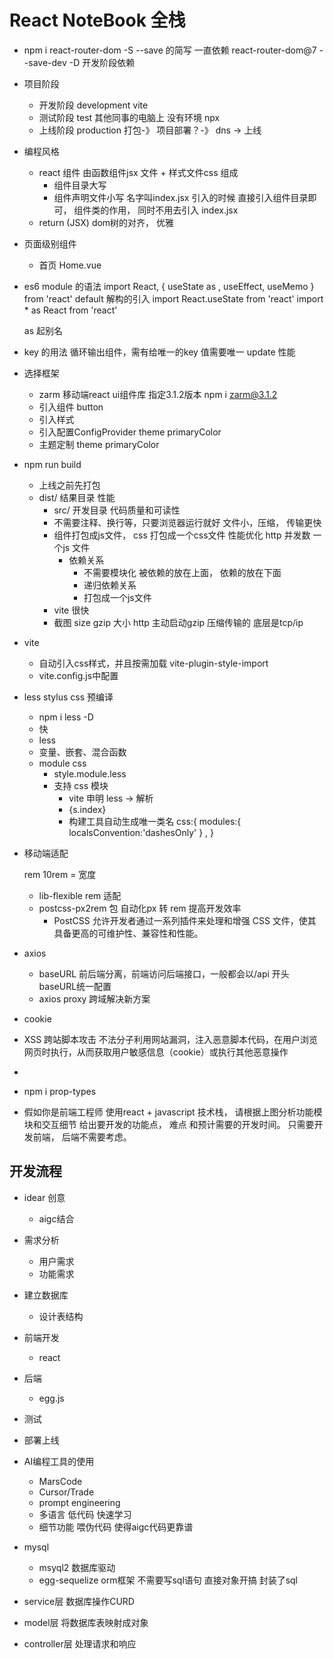 # React NoteBook 全栈

- npm i react-router-dom -S 
  --save 的简写  一直依赖  react-router-dom@7 
  --save-dev -D 开发阶段依赖
- 项目阶段
  - 开发阶段 development   vite 
  - 测试阶段 test   其他同事的电脑上 没有环境 npx 
  - 上线阶段 production    打包-》 项目部署？-》 dns -> 上线

- 编程风格
  - react 组件 由函数组件jsx 文件 + 样式文件css 组成
    - 组件目录大写 
    - 组件声明文件小写 名字叫index.jsx 
    引入的时候 直接引入组件目录即可， 组件类的作用， 同时不用去引入 index.jsx 
  - return (JSX)  dom树的对齐， 优雅

- 页面级别组件
  - 首页
    Home.vue 

- es6 module 的语法
  import React, { useState as , useEffect, useMemo } from 'react'
  default  解构的引入
  import React.useState from 'react'
  import * as React from 'react'

  as 起别名

- key 的用法
  循环输出组件，需有给唯一的key 值需要唯一
  update 性能 

- 选择框架
  - zarm 移动端react ui组件库
    指定3.1.2版本 npm i zarm@3.1.2
  - 引入组件 button
  - 引入样式
  - 引入配置ConfigProvider theme  primaryColor
  - 主题定制 theme primaryColor
- npm run build
  - 上线之前先打包
  - dist/ 结果目录
    性能 
    - src/ 开发目录
      代码质量和可读性
    - 不需要注释、换行等，只要浏览器运行就好 
      文件小，压缩， 传输更快
    - 组件打包成js文件， css 打包成一个css文件 
      性能优化 http 并发数 一个js 文件 
      - 依赖关系
        - 不需要模块化
          被依赖的放在上面， 依赖的放在下面
        - 递归依赖关系
        - 打包成一个js文件
    - vite 很快 
    - 截图
      size  gzip 大小 http 主动启动gzip   压缩传输的
      底层是tcp/ip 

- vite
  - 自动引入css样式，并且按需加载 vite-plugin-style-import 
  - vite.config.js中配置

- less stylus css 预编译
  - npm i less -D
  - 快 
  - less 
  - 变量、嵌套、混合函数
  - module css 
    - style.module.less
    - 支持 css 模块
      - vite 申明 less -> 解析
      - {s.index} 
      - 构建工具自动生成唯一类名
            css:{
              modules:{
              localsConvention:'dashesOnly'
              }      ,
            }

- 移动端适配

  rem 10rem = 宽度 
  - lib-flexible  rem 适配 
  - postcss-px2rem 包 自动化px 转 rem  提高开发效率
    - PostCSS 允许开发者通过一系列插件来处理和增强 CSS 文件，使其具备更高的可维护性、兼容性和性能。

- axios 
  - baseURL 前后端分离，前端访问后端接口，一般都会以/api 开头 baseURL统一配置
  - axios proxy
    跨域解决新方案
  


- cookie
 - XSS 跨站脚本攻击
不法分子利用网站漏洞，注入恶意脚本代码，在用户浏览网页时执行，从而获取用户敏感信息（cookie）或执行其他恶意操作
  - 



-  npm i prop-types





- 假如你是前端工程师 使用react + javascript 技术栈， 请根据上图分析功能模块和交互细节 给出要开发的功能点， 难点 和预计需要的开发时间。 只需要开发前端， 后端不需要考虑。




## 开发流程
 - idear 创意
   - aigc结合
 - 需求分析
   - 用户需求
   - 功能需求
 - 建立数据库
   - 设计表结构
 - 前端开发
   - react
 - 后端
   - egg.js
 - 测试
 - 部署上线


 - AI编程工具的使用
   - MarsCode
   - Cursor/Trade
   - prompt engineering
   - 多语言 低代码 快速学习 
   - 细节功能 喂伪代码 使得aigc代码更靠谱
   
 - mysql
   - msyql2 数据库驱动
   - egg-sequelize  orm框架
     不需要写sql语句 直接对象开搞 封装了sql
 - service层
   数据库操作CURD
 - model层
   将数据库表映射成对象
 - controller层
   处理请求和响应
   